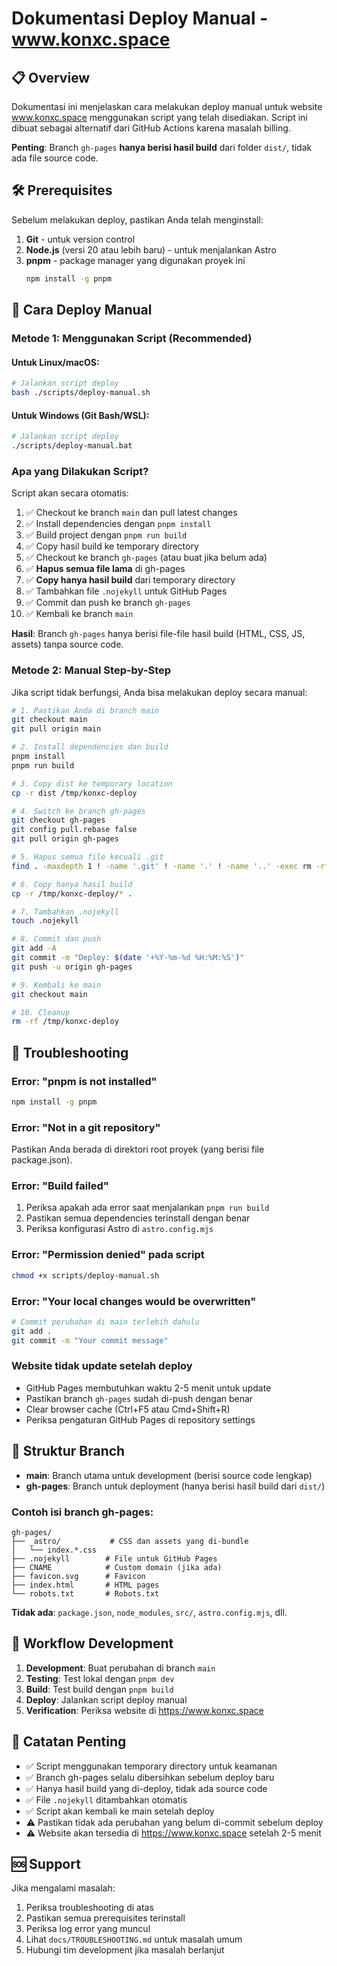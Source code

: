 # Dokumentasi Deploy Manual - www.konxc.space

## 📋 Overview

Dokumentasi ini menjelaskan cara melakukan deploy manual untuk website www.konxc.space menggunakan script yang telah disediakan. Script ini dibuat sebagai alternatif dari GitHub Actions karena masalah billing.

**Penting**: Branch `gh-pages` **hanya berisi hasil build** dari folder `dist/`, tidak ada file source code.

## 🛠️ Prerequisites

Sebelum melakukan deploy, pastikan Anda telah menginstall:

1. **Git** - untuk version control
2. **Node.js** (versi 20 atau lebih baru) - untuk menjalankan Astro
3. **pnpm** - package manager yang digunakan proyek ini
   ```bash
   npm install -g pnpm
   ```

## 🚀 Cara Deploy Manual

### Metode 1: Menggunakan Script (Recommended)

#### Untuk Linux/macOS:
```bash
# Jalankan script deploy
bash ./scripts/deploy-manual.sh
```

#### Untuk Windows (Git Bash/WSL):
```bash
# Jalankan script deploy
./scripts/deploy-manual.bat
```

### Apa yang Dilakukan Script?

Script akan secara otomatis:
1. ✅ Checkout ke branch `main` dan pull latest changes
2. ✅ Install dependencies dengan `pnpm install`
3. ✅ Build project dengan `pnpm run build`
4. ✅ Copy hasil build ke temporary directory
5. ✅ Checkout ke branch `gh-pages` (atau buat jika belum ada)
6. ✅ **Hapus semua file lama** di gh-pages
7. ✅ **Copy hanya hasil build** dari temporary directory
8. ✅ Tambahkan file `.nojekyll` untuk GitHub Pages
9. ✅ Commit dan push ke branch `gh-pages`
10. ✅ Kembali ke branch `main`

**Hasil**: Branch `gh-pages` hanya berisi file-file hasil build (HTML, CSS, JS, assets) tanpa source code.

### Metode 2: Manual Step-by-Step

Jika script tidak berfungsi, Anda bisa melakukan deploy secara manual:

```bash
# 1. Pastikan Anda di branch main
git checkout main
git pull origin main

# 2. Install dependencies dan build
pnpm install
pnpm run build

# 3. Copy dist ke temporary location
cp -r dist /tmp/konxc-deploy

# 4. Switch ke branch gh-pages
git checkout gh-pages
git config pull.rebase false
git pull origin gh-pages

# 5. Hapus semua file kecuali .git
find . -maxdepth 1 ! -name '.git' ! -name '.' ! -name '..' -exec rm -rf {} +

# 6. Copy hanya hasil build
cp -r /tmp/konxc-deploy/* .

# 7. Tambahkan .nojekyll
touch .nojekyll

# 8. Commit dan push
git add -A
git commit -m "Deploy: $(date '+%Y-%m-%d %H:%M:%S')"
git push -u origin gh-pages

# 9. Kembali ke main
git checkout main

# 10. Cleanup
rm -rf /tmp/konxc-deploy
```

## 🔧 Troubleshooting

### Error: "pnpm is not installed"
```bash
npm install -g pnpm
```

### Error: "Not in a git repository"
Pastikan Anda berada di direktori root proyek (yang berisi file package.json).

### Error: "Build failed"
1. Periksa apakah ada error saat menjalankan `pnpm run build`
2. Pastikan semua dependencies terinstall dengan benar
3. Periksa konfigurasi Astro di `astro.config.mjs`

### Error: "Permission denied" pada script
```bash
chmod +x scripts/deploy-manual.sh
```

### Error: "Your local changes would be overwritten"
```bash
# Commit perubahan di main terlebih dahulu
git add .
git commit -m "Your commit message"
```

### Website tidak update setelah deploy
- GitHub Pages membutuhkan waktu 2-5 menit untuk update
- Pastikan branch `gh-pages` sudah di-push dengan benar
- Clear browser cache (Ctrl+F5 atau Cmd+Shift+R)
- Periksa pengaturan GitHub Pages di repository settings

## 📁 Struktur Branch

- **main**: Branch utama untuk development (berisi source code lengkap)
- **gh-pages**: Branch untuk deployment (hanya berisi hasil build dari `dist/`)

### Contoh isi branch gh-pages:
```
gh-pages/
├── _astro/           # CSS dan assets yang di-bundle
│   └── index.*.css
├── .nojekyll        # File untuk GitHub Pages
├── CNAME            # Custom domain (jika ada)
├── favicon.svg      # Favicon
├── index.html       # HTML pages
└── robots.txt       # Robots.txt
```

**Tidak ada**: `package.json`, `node_modules`, `src/`, `astro.config.mjs`, dll.

## 🔄 Workflow Development

1. **Development**: Buat perubahan di branch `main`
2. **Testing**: Test lokal dengan `pnpm dev`
3. **Build**: Test build dengan `pnpm build`
4. **Deploy**: Jalankan script deploy manual
5. **Verification**: Periksa website di https://www.konxc.space

## 📝 Catatan Penting

- ✅ Script menggunakan temporary directory untuk keamanan
- ✅ Branch gh-pages selalu dibersihkan sebelum deploy baru
- ✅ Hanya hasil build yang di-deploy, tidak ada source code
- ✅ File `.nojekyll` ditambahkan otomatis
- ✅ Script akan kembali ke main setelah deploy
- ⚠️ Pastikan tidak ada perubahan yang belum di-commit sebelum deploy
- ⚠️ Website akan tersedia di https://www.konxc.space setelah 2-5 menit

## 🆘 Support

Jika mengalami masalah:
1. Periksa troubleshooting di atas
2. Pastikan semua prerequisites terinstall
3. Periksa log error yang muncul
4. Lihat `docs/TROUBLESHOOTING.md` untuk masalah umum
5. Hubungi tim development jika masalah berlanjut